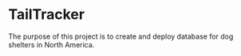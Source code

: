 # TailTracker
The purpose of this project is to create and deploy database for dog shelters in North America.
